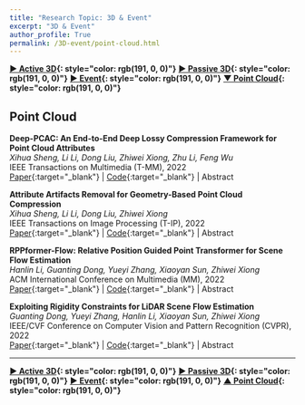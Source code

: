 ```yaml
---
title: "Research Topic: 3D & Event"
excerpt: "3D & Event"
author_profile: True
permalink: /3D-event/point-cloud.html
---
```





__[▶ Active 3D](/3D-event/active3d){: style="color: rgb(191, 0, 0)"}__ 
__[▶ Passive 3D](/3D-event/passive3d){: style="color: rgb(191, 0, 0)"}__ 
__[▶ Event](/3D-event/event){: style="color: rgb(191, 0, 0)"}__
__[▼ Point Cloud](/3D-event/point-cloud){: style="color: rgb(191, 0, 0)"}__


## Point Cloud


**Deep-PCAC: An End-to-End Deep Lossy Compression Framework for Point Cloud Attributes** <br>
*Xihua Sheng, Li Li, Dong Liu, Zhiwei Xiong, Zhu Li, Feng Wu* <br>
<span><pub>IEEE Transactions on Multimedia (T-MM), 2022</pub></span> <br>
[Paper](https://ieeexplore.ieee.org/abstract/document/9447226){:target="_blank"} |
[Code](https://github.com/xhsheng-ustc/Deep-PCAC){:target="_blank"} |
<a onclick='expandABS("sheng22")'> Abstract </a>
<div style="display: none;" class=abs id="sheng22"><br>
The large data volume of point clouds poses severe challenges for efficient storage and transmission in recent years. In this paper, we propose the first -- to our best knowledge -- end-to-end deep framework for compressing point cloud attributes. Specifically, we propose a point cloud lossy attribute autoencoder, which directly encodes and decodes point cloud attributes with the help of geometry, instead of voxelizing or projecting the points. In the autoencoder, we propose a second-order point convolution that utilizes the spatial correlations between more points and the nonlinear relationship between attribute features. We introduce a dense point-inception block, which derives from a combination of an inception-style block and a dense block, to improve feature propagation. In addition, we devise a multiscale loss to guide the autoencoder in focusing attention on the coarse-grained points with better coverage of the entire point cloud, which makes it easier for the autoencoder to obtain better optimization of the qualities of all points. Experimental results show that our proposed framework still has a performance gap compared with the state-of-the-art algorithms in the MPEG G-PCC reference software TMC13. However, it does outperform the RAHT-RLGR, which is one of the core transforms used in TMC13 without many well-designed techniques that make TMC13 what it is today. It outperforms RAHT-RLGR by 2.63 dB, 1.77 dB, and 3.40 dB on average in terms of the BD-PSNR for the Y, U, and V components. A subjective quality comparison demonstrates that our framework can preserve more textures and reduce blocking and color noise artifacts.

</div>


**Attribute Artifacts Removal for Geometry-Based Point Cloud Compression** <br>
*Xihua Sheng, Li Li, Dong Liu, Zhiwei Xiong* <br>
<span><pub>IEEE Transactions on Image Processing (T-IP), 2022</pub></span> <br>
[Paper](https://ieeexplore.ieee.org/abstract/document/9767661){:target="_blank"} |
[Code](https://github.com/xhsheng-ustc/MS-GAT){:target="_blank"} |
<a onclick='expandABS("sheng21")'> Abstract </a>
<div style="display: none;" class=abs id="sheng21"><br>
Geometry-based point cloud compression (G-PCC) can achieve remarkable compression efficiency for point clouds. However, it still leads to serious attribute compression artifacts, especially under low bitrate scenarios. In this paper, we propose a Multi-Scale Graph Attention Network (MS-GAT) to remove the artifacts of point cloud attributes compressed by G-PCC. We first construct a graph based on point cloud geometry coordinates and then use the Chebyshev graph convolutions to extract features of point cloud attributes. Considering that one point may be correlated with points both near and far away from it, we propose a multi-scale scheme to capture the short- and long-range correlations between the current point and its neighboring and distant points. To address the problem that various points may have different degrees of artifacts caused by adaptive quantization, we introduce the quantization step per point as an extra input to the proposed network. We also incorporate a weighted graph attentional layer into the network to pay special attention to the points with more attribute artifacts. To the best of our knowledge, this is the first attribute artifacts removal method for G-PCC. We validate the effectiveness of our method over various point clouds. Objective comparison results show that our proposed method achieves an average of 9.74% BD-rate reduction compared with Predlift and 10.13% BD-rate reduction compared with RAHT. Subjective comparison results present that visual artifacts such as color shifting, blurring, and quantization noise are reduced.


</div>

**RPPformer-Flow: Relative Position Guided Point Transformer for Scene Flow Estimation** <br>
*Hanlin Li, Guanting Dong, Yueyi Zhang, Xiaoyan Sun, Zhiwei Xiong* <br>
<span><pub>ACM International Conference on Multimedia (MM), 2022</pub></span> <br>
[Paper](https://dl.acm.org/doi/abs/10.1145/3503161.3547771){:target="_blank"} |
[Code](https://github.com/ustc-hlli/RPPformer-Flow){:target="_blank"} |
<a onclick='expandABS("li22")'> Abstract </a>
<div style="display: none;" class=abs id="li22"><br>
Estimating scene flow for point clouds is one of the key problems in 3D scene understanding and autonomous driving. Recently the point transformer architecture has become a popular and successful solution for 3D computer vision tasks, e.g., point cloud object detection and completion, but its application to scene flow estimation is rarely explored. In this work, we provide a full transformer based solution for scene flow estimation. We first introduce a novel relative position guided point attention mechanism. Then to relax the memory consumption in practice, we provide an efficient implementation of our proposed point attention layer via matrix factorization and nearest neighbor sampling. Finally, we build a pyramid transformer, named RPPformer-Flow, to estimate the scene flow between two consecutive point clouds in a coarse-to-fine manner. We evaluate our RPPformer-Flow on the FlyingThings3D and KITTI Scene Flow 2015 benchmarks. Experimental results show that our method outperforms previous state-of-the-art methods with large margins.
</div>



**Exploiting Rigidity Constraints for LiDAR Scene Flow Estimation** <br>
*Guanting Dong, Yueyi Zhang, Hanlin Li, Xiaoyan Sun, Zhiwei Xiong* <br>
<span><pub>IEEE/CVF Conference on Computer Vision and Pattern Recognition (CVPR), 2022</pub></span> <br>
[Paper](https://openaccess.thecvf.com/content/CVPR2022/html/Dong_Exploiting_Rigidity_Constraints_for_LiDAR_Scene_Flow_Estimation_CVPR_2022_paper.html){:target="_blank"} |
[Code](https://github.com/gtdong-ustc/LiDARSceneFlow){:target="_blank"} |
<a onclick='expandABS("dong22")'> Abstract </a>
<div style="display: none;" class=abs id="dong22"><br>
Previous LiDAR scene flow estimation methods, especially recurrent neural networks, usually suffer from structure distortion in challenging cases, such as sparse reflection and motion occlusions. In this paper, we propose a novel optimization method based on a recurrent neural network to predict LiDAR scene flow in a weakly supervised manner. Specifically, our neural recurrent network exploits direct rigidity constraints to preserve the geometric structure of the warped source scene during an iterative alignment procedure. An error awarded optimization strategy is proposed to update the LiDAR scene flow by minimizing the point measurement error instead of reconstructing the cost volume multiple times. Trained on two autonomous driving datasets, our network outperforms recent state-of-the-art networks on lidarKITTI by a large margin. The code and models will be available at https://github.com/gtdong-ustc/LiDARSceneFlow.

</div>



---



__[▶ Active 3D](/3D-event/active3d){: style="color: rgb(191, 0, 0)"}__ 
__[▶ Passive 3D](/3D-event/passive3d){: style="color: rgb(191, 0, 0)"}__ 
__[▶ Event](/3D-event/event){: style="color: rgb(191, 0, 0)"}__
__[▲ Point Cloud](/3D-event/point-cloud){: style="color: rgb(191, 0, 0)"}__
